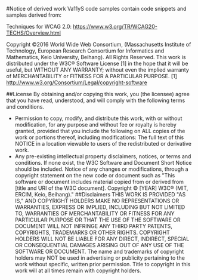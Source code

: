 #Notice of derived work
Va11yS code samples contain code snippets and samples derived from: 

Techniques for WCAG 2.0: https://www.w3.org/TR/WCAG20-TECHS/Overview.html

Copyright ©2016 World Wide Web Consortium, (Massachusetts Institute of Technology, European Research Consortium for Informatics and Mathematics, Keio University, Beihang). All Rights Reserved. This work is distributed under the W3C® Software License [1] in the hope that it will be useful, but WITHOUT ANY WARRANTY; without even the implied warranty of MERCHANTABILITY or FITNESS FOR A PARTICULAR PURPOSE.
[1] http://www.w3.org/Consortium/Legal/copyright-software

##License
By obtaining and/or copying this work, you (the licensee) agree that you have read, understood, and will comply with the following terms and conditions.
* Permission to copy, modify, and distribute this work, with or without modification, for any purpose and without fee or royalty is hereby granted, provided that you include the following on ALL copies of the work or portions thereof, including modifications:
The full text of this NOTICE in a location viewable to users of the redistributed or derivative work.
* Any pre-existing intellectual property disclaimers, notices, or terms and conditions. If none exist, the W3C Software and Document Short Notice should be included.
Notice of any changes or modifications, through a copyright statement on the new code or document such as "This software or document includes material copied from or derived from [title and URI of the W3C document]. Copyright © [YEAR] W3C® (MIT, ERCIM, Keio, Beihang)."
##Disclaimers
THIS WORK IS PROVIDED "AS IS," AND COPYRIGHT HOLDERS MAKE NO REPRESENTATIONS OR WARRANTIES, EXPRESS OR IMPLIED, INCLUDING BUT NOT LIMITED TO, WARRANTIES OF MERCHANTABILITY OR FITNESS FOR ANY PARTICULAR PURPOSE OR THAT THE USE OF THE SOFTWARE OR DOCUMENT WILL NOT INFRINGE ANY THIRD PARTY PATENTS, COPYRIGHTS, TRADEMARKS OR OTHER RIGHTS.
COPYRIGHT HOLDERS WILL NOT BE LIABLE FOR ANY DIRECT, INDIRECT, SPECIAL OR CONSEQUENTIAL DAMAGES ARISING OUT OF ANY USE OF THE SOFTWARE OR DOCUMENT.
The name and trademarks of copyright holders may NOT be used in advertising or publicity pertaining to the work without specific, written prior permission. Title to copyright in this work will at all times remain with copyright holders.
